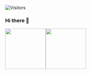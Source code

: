 ![Visitors](https://visitor-badge.laobi.icu/badge?page_id=KamalAlyKamal.KamalAlyKamal)
### Hi there 👋

<!--
**KamalAlyKamal/KamalAlyKamal** is a ✨ _special_ ✨ repository because its `README.md` (this file) appears on your GitHub profile.

Here are some ideas to get you started:

- 🔭 I’m currently working on ...
- 🌱 I’m currently learning ...
- 👯 I’m looking to collaborate on ...
- 🤔 I’m looking for help with ...
- 💬 Ask me about ...
- 📫 How to reach me: ...
- 😄 Pronouns: ...
- ⚡ Fun fact: ...
-->
<img align="" height='130px' src="https://github-readme-stats.vercel.app/api?username=KamalAlyKamal&hide_title=true&show_icons=true&include_all_commits=true&line_height=21&bg_color=0,EC6C6C,FFD479,FFFC79,73FA79&theme=graywhite" /><img align="" height='130px' src="https://github-readme-stats.vercel.app/api/top-langs/?username=KamalAlyKamal&hide_title=true&layout=compact&bg_color=0,73FA79,73FDFF,D783FF&theme=graywhite" />
